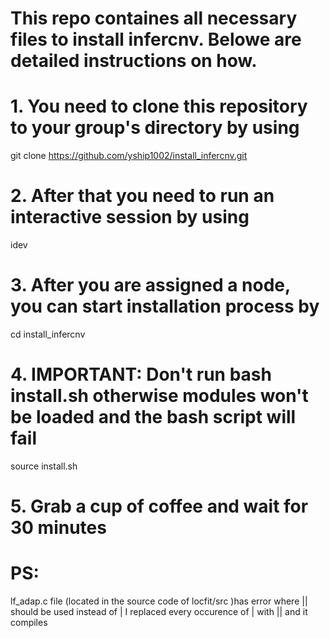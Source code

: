 # This repo containes all necessary files to install infercnv. Belowe are detailed instructions on how.

# 1. You need to clone this repository to your group's directory by using
git clone https://github.com/yship1002/install_infercnv.git

# 2. After that you need to run an interactive session by using
idev

# 3. After you are assigned a node, you can start installation process by 
cd install_infercnv

# 4. IMPORTANT: Don't run bash install.sh otherwise modules won't be loaded and the bash script will fail
source install.sh

# 5. Grab a cup of coffee and wait for 30 minutes 

# PS:
lf_adap.c file (located in the source code of locfit/src )has error where || should be used instead of |
I replaced every occurence of | with || and it compiles
